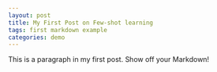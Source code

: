 ```yaml
---
layout: post
title: My First Post on Few-shot learning
tags: first markdown example
categories: demo
---
```


This is a paragraph in my first post.
Show off your Markdown!
